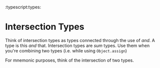 :typescript:types:

# Intersection Types
Think of intersection types as types connected through the use of *and*.
A type is this *and* that.
Intersection types are *sum* types.
Use them when you're combining two types (i.e. while using `Object.assign`)

For mnemonic purposes, think of the intersection of two types.
